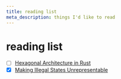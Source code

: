 ```yaml
---
title: reading list
meta_description: things I'd like to read
---
```


# reading list

- [ ] [Hexagonal Architecture in Rust](https://alexis-lozano.com/hexagonal-architecture-in-rust-1/)
- [x] [Making Illegal States Unrepresentable](https://ybogomolov.me/making-illegal-states-unrepresentable)
